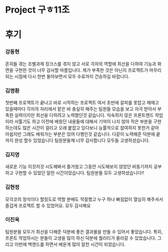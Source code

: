 # Project 구ㅎ11조

# 후기

### 강동현

흔히들 겪는 조별과제 징크스를 겪지 않고 서로 각자의 역할에 최선을 다하여 기능과 화면을 구현한 것이 너무 감사할 따름입니다. 제가 부족한 것은 아닌지 프로젝트가 마무리되는 시점에 다시 한번 돌아보면서 모두 수료까지 건승하길 바랍니다.

### 김명환

첫번째 프로젝트가 끝나고 바로 시작하는 프로젝트 여서 초반에 갈피를 못잡고 헤매고 있을때마다 각자의 자리에서 맡은 바 충실히 해주는 팀원들 모습을 보고
자극 받아서 부족한 실력이지만 최선을 다하려고 노력했던것 같습니다. 익숙하지 않은 프론트엔드 작업이라 서툴기도 하고 이전에 배웠던 내용들에 대해서 기억이 나지 않아 작은 부분을 구현하는데도 많은 시간이 걸리고 오래 붙잡고 있다보니 능률적으로 참여하지 못한거 같아 아쉽지만 그래도 배워가는 부분은 있어 다행인것 같습니다.
다같이 노력해준 덕분에 끝까지 완성 할수 있었습니다 팀원분들께 너무 감사합니다
모두들 고생하셨습니다.

### 김지영

새로운 기능 이것저것 시도해봐서 즐거웠고
그동안 시도해보지 않았던 비동기까지 공부하고 구현할 수 있었던 알찬 시간이었습니다.
팀원분들 모두 고생하셨습니다!!

### 김현정

모각코의 정석이다 할정도로 역할
분배도 적절했고 누구 하나 빠짐없이
열심히 해주셔서 즐겁게 프로젝트
할 수 있었어요. 모두 감사해요

### 이진욱

팀원분들 모두가 최선을 다해준 덕분에 좋은 결과물을 만들 수 있어서 좋았습니다.
특히, 프론트 작업하시는 분들이 고생을 많이 하신 덕분에 퀄리티가 올라갈 수 있었습니다.
그리고 이번에 백엔드를 하면서 배운게 많아 알찬 시간이 되었습니다.
